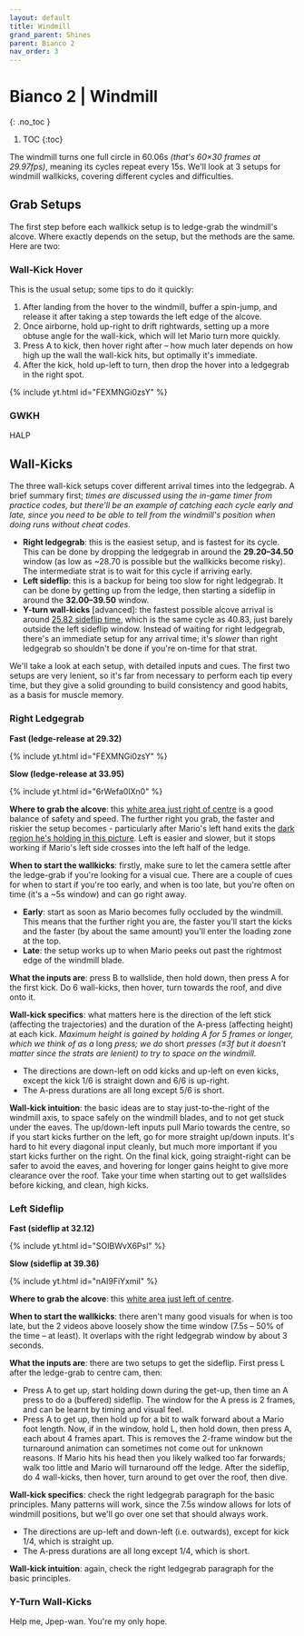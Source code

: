 ```yaml
---
layout: default
title: Windmill
grand_parent: Shines
parent: Bianco 2
nav_order: 3
---
```


# Bianco 2 | Windmill
{: .no_toc }

1. TOC
{:toc}

The windmill turns one full circle in 60.06s *(that's 60×30 frames at 29.97fps)*, meaning its cycles repeat every 15s. We'll look at 3 setups for windmill wallkicks, covering different cycles and difficulties.
## Grab Setups
The first step before each wallkick setup is to ledge-grab the windmill's alcove. Where exactly depends on the setup, but the methods are the same. Here are two:

### Wall-Kick Hover
This is the usual setup; some tips to do it quickly:
1. After landing from the hover to the windmill, buffer a spin-jump, and release it after taking a step towards the left edge of the alcove.
2. Once airborne, hold up-right to drift rightwards, setting up a more obtuse angle for the wall-kick, which will let Mario turn more quickly.
3. Press A to kick, then hover right after – how much later depends on how high up the wall the wall-kick hits, but optimally it's immediate.
4. After the kick, hold up-left to turn, then drop the hover into a ledgegrab in the right spot.

{% include yt.html id="FEXMNGi0zsY" %}

### GWKH
HALP

## Wall-Kicks

The three wall-kick setups cover different arrival times into the ledgegrab. A brief summary first; *times are discussed using the in-game timer from practice codes, but there'll be an example of catching each cycle early and late, since you need to be able to tell from the windmill's position when doing runs without cheat codes.*

* **Right ledgegrab**: this is the easiest setup, and is fastest for its cycle. This can be done by dropping the ledgegrab in around the **29.20–34.50** window (as low as ~28.70 is possible but the wallkicks become risky). The intermediate strat is to wait for this cycle if arriving early.
* **Left sideflip**: this is a backup for being too slow for right ledgegrab. It can be done by getting up from the ledge, then starting a sideflip in around the **32.00–39.50** window.
* **Y-turn wall-kicks** [advanced]: the fastest possible alcove arrival is around [25.82 sideflip time](https://www.twitch.tv/videos/603942658), which is the same cycle as 40.83, just barely outside the left sideflip window. Instead of waiting for right ledgegrab, there's an immediate setup for any arrival time; it's *slower* than right ledgegrab so shouldn't be done if you're on-time for that strat.

We'll take a look at each setup, with detailed inputs and cues. The first two setups are very lenient, so it's far from necessary to perform each tip every time, but they give a solid grounding to build consistency and good habits, as a basis for muscle memory.

### Right Ledgegrab

**Fast (ledge-release at 29.32)**

{% include yt.html id="FEXMNGi0zsY" %}

**Slow (ledge-release at 33.95)**

{% include yt.html id="6rWefa0lXn0" %}

**Where to grab the alcove**: this [white area just right of centre](https://cdn.discordapp.com/attachments/529145099003887618/818324764296871936/unknown.png) is a good balance of safety and speed. The further right you grab, the faster and riskier the setup becomes - particularly after Mario's left hand exits the [dark region he's holding in this picture](https://cdn.discordapp.com/attachments/529145099003887618/818324764296871936/unknown.png). Left is easier and slower, but it stops working if Mario's left side crosses into the left half of the ledge.

**When to start the wallkicks**: firstly, make sure to let the camera settle after the ledge-grab if you're looking for a visual cue. There are a couple of cues for when to start if you're too early, and when is too late, but you're often on time (it's a ~5s window) and can go right away.
* **Early**: start as soon as Mario becomes fully occluded by the windmill. This means that the further right you are, the faster you'll start the kicks and the faster (by about the same amount) you'll enter the loading zone at the top.
* **Late**: the setup works up to when Mario peeks out past the rightmost edge of the windmill blade.

**What the inputs are**: press B to wallslide, then hold down, then press A for the first kick. Do 6 wall-kicks, then hover, turn towards the roof, and dive onto it.

**Wall-kick specifics**: what matters here is the direction of the left stick (affecting the trajectories) and the duration of the A-press (affecting height) at each kick. *Maximum height is gained by holding A for 5 frames or longer, which we think of as a* long *press; we do* short *presses (≤3f but it doesn't matter since the strats are lenient) to try to space on the windmill.*
* The directions are down-left on odd kicks and up-left on even kicks, except the kick 1/6 is straight down and 6/6 is up-right.
* The A-press durations are all long except 5/6 is short.

**Wall-kick intuition**: the basic ideas are to stay just-to-the-right of the windmill axis, to space safely on the windmill blades, and to not get stuck under the eaves. The up/down-left inputs pull Mario towards the centre, so if you start kicks further on the left, go for more straight up/down inputs. It's hard to hit every diagonal input cleanly, but much more important if you start kicks further on the right. On the final kick, going straight-right can be safer to avoid the eaves, and hovering for longer gains height to give more clearance over the roof. Take your time when starting out to get wallslides before kicking, and clean, high kicks.

### Left Sideflip

**Fast (sideflip at 32.12)**

{% include yt.html id="SOIBWvX6PsI" %}

**Slow (sideflip at 39.36)**

{% include yt.html id="nAI9FiYxmiI" %}

**Where to grab the alcove**: this [white area just left of centre](https://cdn.discordapp.com/attachments/529145099003887618/818329953681932308/unknown.png).

**When to start the wallkicks**: there aren't many good visuals for when is too late, but the 2 videos above loosely show the time window (7.5s – 50% of the time – at least). It overlaps with the right ledgegrab window by about 3 seconds.

**What the inputs are**: there are two setups to get the sideflip. First press L after the ledge-grab to centre cam, then:
* Press A to get up, start holding down during the get-up, then time an A press to do a (buffered) sideflip. The window for the A press is 2 frames, and can be learnt by timing and visual feel.
* Press A to get up, then hold up for a bit to walk forward about a Mario foot length. Now, if in the window, hold L, then hold down, then press A, each about 4 frames apart. This is removes the 2-frame window but the turnaround animation can sometimes not come out for unknown reasons. If Mario hits his head then you likely walked too far forwards; walk too little and Mario will turnaround off the ledge.
After the sideflip, do 4 wall-kicks, then hover, turn around to get over the roof, then dive.

**Wall-kick specifics**: check the right ledgegrab paragraph for the basic principles. Many patterns will work, since the 7.5s window allows for lots of windmill positions, but we'll go over one set that should always work.
* The directions are up-left and down-left (i.e. outwards), except for kick 1/4, which is straight up.
* The A-press durations are all long except 1/4, which is short.

**Wall-kick intuition**: again, check the right ledgegrab paragraph for the basic principles.
### Y-Turn Wall-Kicks
Help me, Jpep-wan. You're my only hope.
